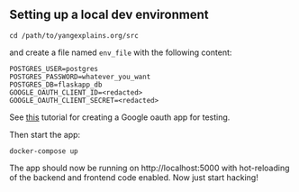 ## Setting up a local dev environment

```
cd /path/to/yangexplains.org/src
```

and create a file named `env_file` with the following content:

```
POSTGRES_USER=postgres
POSTGRES_PASSWORD=whatever_you_want
POSTGRES_DB=flaskapp_db
GOOGLE_OAUTH_CLIENT_ID=<redacted>
GOOGLE_OAUTH_CLIENT_SECRET=<redacted>
```

See
[this](https://realpython.com/flask-google-login/#creating-a-google-client)
tutorial for creating a Google oauth app for testing.

Then start the app:

```
docker-compose up
```

The app should now be running on http://localhost:5000 with hot-reloading
of the backend and frontend code enabled.  Now just start hacking!

